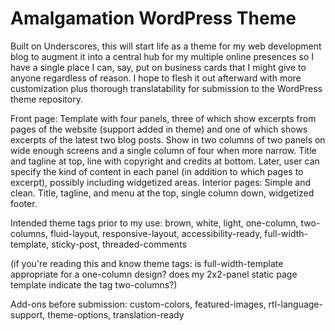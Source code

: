 Amalgamation WordPress Theme
===

Built on Underscores, this will start life as a theme for my web development blog to augment it into a central hub for my multiple online presences so I have a single place I can, say, put on business cards that I might give to anyone regardless of reason. I hope to flesh it out afterward with more customization plus thorough translatability for submission to the WordPress theme repository.

Front page: Template with four panels, three of which show excerpts from pages of the website (support added in theme) and one of which shows excerpts of the latest two blog posts. Show in two columns of two panels on wide enough screens and a single column of four when more narrow. Title and tagline at top, line with copyright and credits at bottom. Later, user can specify the kind of content in each panel (in addition to which pages to excerpt), possibly including widgetized areas.
Interior pages: Simple and clean. Title, tagline, and menu at the top, single column down, widgetized footer.

Intended theme tags prior to my use:
brown, white, light, one-column, two-columns, fluid-layout, responsive-layout, accessibility-ready, full-width-template, sticky-post, threaded-comments

(if you're reading this and know theme tags: is full-width-template appropriate for a one-column design? does my 2x2-panel static page template indicate the tag two-columns?)

Add-ons before submission:
custom-colors, featured-images, rtl-language-support, theme-options, translation-ready
